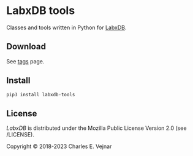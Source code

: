 # LabxDB tools

Classes and tools written in Python for [LabxDB](https://labxdb.vejnar.org).

## Download

See [tags](/../../tags) page.

## Install

```bash
pip3 install labxdb-tools
```

## License

*LabxDB* is distributed under the Mozilla Public License Version 2.0 (see /LICENSE).

Copyright © 2018-2023 Charles E. Vejnar
